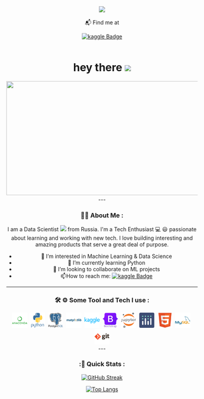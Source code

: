 <div id="header" align="center">
  <img src="https://i.giphy.com/media/v1.Y2lkPTc5MGI3NjExbXRoZ2dtNjhidXR5cXZxc2hsYnE1YWxmaWFkaDhseGJuanY4dmhhYiZlcD12MV9pbnRlcm5hbF9naWZfYnlfaWQmY3Q9cw/CAIgh8LKFbIciGx5Qe/giphy.gif" width="100"/>
</div>
<div id="header" align="center">
<div id="badges">
  
  📬 Find me at
  
  <a href="https://www.kaggle.com/neelen">
    <img src="https://img.shields.io/badge/kaggle-blue?style=for-the-badge&logo=kaggle&logoColor=white" alt="kaggle Badge"/>
  </a>
</div>
<div id="header" align="center">
<img src="https://komarev.com/ghpvc/?username=NosulchakE&style=flat-square&color=blue" alt=""/>
<h1>
  hey there
  <img src="https://media.giphy.com/media/hvRJCLFzcasrR4ia7z/giphy.gif" width="30px"/>
</h1>
<div align="center">
  <img src="https://i.giphy.com/media/v1.Y2lkPTc5MGI3NjExaWp3d3E3bnFnYW13Y2JtYWpsazVobW8xYjhpNm84OXQxM3Vidmk4cSZlcD12MV9pbnRlcm5hbF9naWZfYnlfaWQmY3Q9Zw/P0bSQ1lpUx3eODngpC/giphy.gif" width="600" height="300"/>
</div>
---
  
### :woman_technologist: About Me :

I am a Data Scientist <img src="https://media.giphy.com/media/WUlplcMpOCEmTGBtBW/giphy.gif" width="30"> from Russia. I'm a Tech Enthusiast 💻 😃 passionate about learning and working with new tech. I love building interesting and amazing products that serve a great deal of purpose.

- 👀 I’m interested in Machine Learning & Data Science
- 🌱 I’m currently learning Python
- 💞️ I’m looking to collaborate on ML projects
- :mailbox:How to reach me:
  [![kaggle Badge](https://img.shields.io/badge/kaggle-blue?style=for-the-badge&logo=kaggle&logoColor=white)]("https://www.kaggle.com/neelen")
---

### :hammer_and_wrench: ⚙️ Some Tool and Tech I use :

<div>
  <img src="https://github.com/devicons/devicon/blob/master/icons/anaconda/anaconda-original-wordmark.svg" title="anaconda" alt="anaconda" width="40" height="40"/>&nbsp;
  <img src="https://github.com/devicons/devicon/blob/master/icons/python/python-original-wordmark.svg" title="python" alt="python" width="40" height="40"/>&nbsp;
  <img src="https://github.com/devicons/devicon/blob/master/icons/postgresql/postgresql-original-wordmark.svg" title="postgresql" alt="postgresql" width="40" height="40"/>&nbsp;
  <img src="https://github.com/devicons/devicon/blob/master/icons/matplotlib/matplotlib-original-wordmark.svg" title="matplotlib" alt="matplotlib" width="40" height="40"/>&nbsp;
  <img src="https://github.com/devicons/devicon/blob/master/icons/kaggle/kaggle-original-wordmark.svg" title="kaggle" alt="kaggle" width="40" height="40"/>&nbsp;
  <img src="https://github.com/devicons/devicon/blob/master/icons/bootstrap/bootstrap-original-wordmark.svg" title="bootstrap" alt="bootstrap" width="40" height="40"/>&nbsp;
  <img src="https://github.com/devicons/devicon/blob/master/icons/jupyter/jupyter-original-wordmark.svg" title="jupyter" alt="jupyter" width="40" height="40"/>&nbsp;
  <img src="https://github.com/devicons/devicon/blob/master/icons/plotly/plotly-original.svg" title="PLOTLY" alt="PLOTLY" width="40" height="40"/>&nbsp;
  <img src="https://github.com/devicons/devicon/blob/master/icons/html5/html5-original.svg" title="HTML5" alt="HTML" width="40" height="40"/>&nbsp;
  <img src="https://github.com/devicons/devicon/blob/master/icons/mysql/mysql-original-wordmark.svg" title="MySQL"  alt="MySQL" width="40" height="40"/>&nbsp;
  <img src="https://github.com/devicons/devicon/blob/master/icons/git/git-original-wordmark.svg" title="Git" **alt="Git" width="40" height="40"/>
</div>
---

### :🚀 Quick Stats :

[![GitHub Streak](http://github-readme-streak-stats.herokuapp.com?user=NosulchakE&theme=dark&background=000000)](https://git.io/streak-stats)

[![Top Langs](https://github-readme-stats.vercel.app/api/top-langs/?username=NosulchakE&layout=compact&theme=vision-friendly-dark)](https://github.com/anuraghazra/github-readme-stats)
